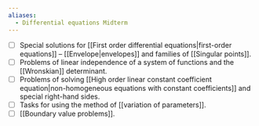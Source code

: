 ```yaml
---
aliases:
  - Differential equations Midterm
---
```

- [ ] Special solutions for [[First order differential equations|first-order equations]] – [[Envelope|envelopes]] and families of [[Singular points]].
- [ ] Problems of linear independence of a system of functions and the [[Wronskian]] determinant.
- [ ] Problems of solving [[High order linear constant coefficient equation|non-homogeneous equations with constant coefficients]] and special right-hand sides.
- [ ] Tasks for using the method of [[variation of parameters]].
- [ ] [[Boundary value problems]].
